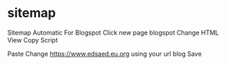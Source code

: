 # sitemap
Sitemap Automatic For Blogspot
Click new page blogspot
Change HTML View
Copy Script
<script src="https://cdn.jsdelivr.net/gh/edsaed/sitemap@main/sitemap.js"></script><script src="http://www.edsaed.eu.org/feeds/posts/default?max-results=9999&amp;alt=json-in-script&amp;callback=loadtoc"></script>
Paste
Change https://www.edsaed.eu.org using your url blog
Save
